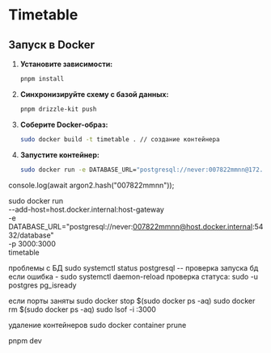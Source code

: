 # Timetable

## Запуск в Docker

1. **Установите зависимости:**
   ```sh
   pnpm install
   ```

2. **Синхронизируйте схему с базой данных:**
   ```sh
   pnpm drizzle-kit push
   ```

3. **Соберите Docker-образ:**
   ```sh
   sudo docker build -t timetable . // создание контейнера
   ```

4. **Запустите контейнер:**
   ```sh
   sudo docker run -e DATABASE_URL="postgresql://never:007822mmnn@172.17.0.1:5432/database" -p 3000:3000 timetable
   ```



console.log(await argon2.hash("007822mmnn"));

sudo docker run \
  --add-host=host.docker.internal:host-gateway \
  -e DATABASE_URL="postgresql://never:007822mmnn@host.docker.internal:5432/database" \
  -p 3000:3000 \
  timetable

проблемы с БД
sudo systemctl status postgresql -- проверка запуска бд
если ошибка - sudo systemctl daemon-reload
проверка статуса: sudo -u postgres pg_isready

если порты заняты
sudo docker stop $(sudo docker ps -aq)
sudo docker rm $(sudo docker ps -aq)
sudo lsof -i :3000

удаление контейнеров
sudo docker container prune


pnpm dev